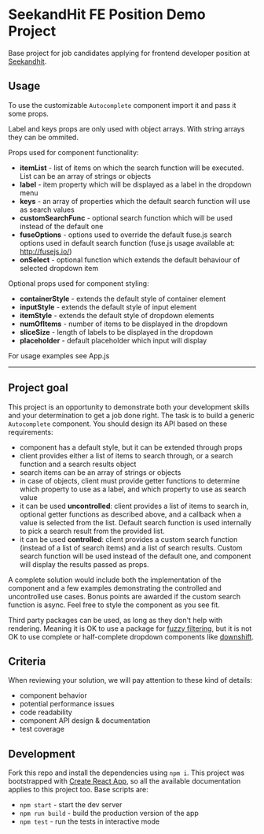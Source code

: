 # SeekandHit FE Position Demo Project

Base project for job candidates applying for frontend developer position at [Seekandhit](https://seekandhit.com/).

## Usage

To use the customizable `Autocomplete` component import it and pass it some props.

Label and keys props are only used with object arrays. With string arrays they can be ommited.

Props used for component functionality:

- **itemList** - list of items on which the search function will be executed. List can be an array of strings or objects 
- **label** - item property which will be displayed as a label in the dropdown menu
- **keys** - an array of properties which the default search function will use as search values
- **customSearchFunc** - optional search function which will be used instead of the default one
- **fuseOptions** - options used to override the default fuse.js search options used in default search function (fuse.js usage available at: http://fusejs.io/)
- **onSelect** - optional function which extends the default behaviour of selected dropdown item

Optional props used for component styling:

- **containerStyle** - extends the default style of container element
- **inputStyle** - extends the default style of input element
- **itemStyle** - extends the default style of dropdown elements
- **numOfItems** - number of items to be displayed in the dropdown
- **sliceSize** - length of labels to be displayed in the dropdown
- **placeholder** - default placeholder which input will display

For usage examples see App.js

****

## Project goal

This project is an opportunity to demonstrate both your development skills and your determination to get a job done right. The task is to build a generic `Autocomplete` component. You should design its API based on these requirements:

- component has a default style, but it can be extended through props
- client provides either a list of items to search through, or a search function and a search results object
- search items can be an array of strings or objects
- in case of objects, client must provide getter functions to determine which property to use as a label, and which property to use as search value
- it can be used **uncontrolled**: client provides a list of items to search in, optional getter functions as described above, and a callback when a value is selected from the list. Default search function is used internally to pick a search result from the provided list.
- it can be used **controlled**: client provides a custom search function (instead of a list of search items) and a list of search results. Custom search function will be used instead of the default one, and component will display the results passed as props.

A complete solution would include both the implementation of the component and a few examples demonstrating the controlled and uncontrolled use cases. Bonus points are awarded if the custom search function is async. Feel free to style the component as you see fit.

Third party packages can be used, as long as they don't help with rendering. Meaning it is OK to use a package for [fuzzy filtering](https://www.npmjs.com/package/fuse.js), but it is not OK to use complete or half-complete dropdown components like [downshift](https://www.npmjs.com/package/downshift).

## Criteria

When reviewing your solution, we will pay attention to these kind of details:

- component behavior
- potential performance issues
- code readability
- component API design & documentation
- test coverage

## Development

Fork this repo and install the dependencies using `npm i`. This project was bootstrapped with [Create React App](https://github.com/facebookincubator/create-react-app), so all the available documentation applies to this project too. Base scripts are:

- `npm start` - start the dev server
- `npm run build` - build the production version of the app
- `npm test` - run the tests in interactive mode
